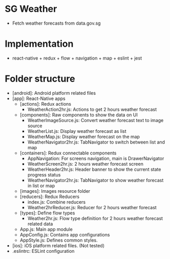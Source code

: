 # SG Weather
* Fetch weather forecasts from data.gov.sg

# Implementation
* react-native + redux + flow + navigation + map + eslint + jest 

# Folder structure
* [android]: Android platform related files
* [app]: React-Native apps
    * [actions]: Redux actions
        - WeatherAction2hr.js: Actions to get 2 hours weather forecast
    * [components]: Raw components to show the data on UI
        - WeatherImageSource.js: Convert weather forecast text to image source
        - WeatherList.js: Display weather forecast as list
        - WeatherMap.js: Display weather forecast on the map
        - WeatherNavigator2hr.js: TabNavigator to switch between list and map
    * [containers]: Redux connectable components
        - AppNavigation: For screens navigation, main is DrawerNavigator
        - WeatherScreen2hr.js: 2 hours weather forecast screen
        - WeatherHeader2hr.js: Header banner to show the current state progress status
        - WeatherNavigator2hr.js: TabNavigator to show weather forecast in list or map 
    * [images]: Images resource folder
    * [reducers]: Redux Reducers
        - index.js: Combine reducers
        - Weather2hrReducer.js: Reducer for 2 hours weather forecast
    * [types]: Define flow types
        - Weather2hr.js: Flow type definition for 2 hours weather forecast related data
    * App.js: Main app module
    * AppConfig.js: Contains app configurations 
    * AppStyle.js: Defines common styles. 
* [ios]: iOS platform related files. (Not tested)
* .eslintrc: ESLint configuration
